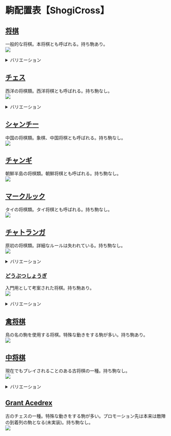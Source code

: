 # 駒配置表【ShogiCross】
## [将棋](https://ja.wikipedia.org/wiki/%E5%B0%86%E6%A3%8B)
一般的な将棋。本将棋とも呼ばれる。持ち駒あり。  
![](img/00_将棋.png)

<details>
<summary style=cursor:pointer>バリエーション</summary>

### [5五将棋](https://ja.wikipedia.org/wiki/5%E4%BA%94%E5%B0%86%E6%A3%8B)
簡略化された将棋。持ち駒あり。  
![](img/01_5五将棋.png)

### [朝倉象棋](https://ja.wikipedia.org/wiki/%E5%B0%8F%E5%B0%86%E6%A3%8B#%E6%9C%9D%E5%80%89%E8%B1%A1%E6%A3%8B)
持ち駒が使用できる小将棋。持ち駒あり。  
![](img/02_朝倉象棋.png)

### [京将棋](https://ja.wikipedia.org/wiki/%E4%BA%AC%E5%B0%86%E6%A3%8B)
京翔と銅将を追加した将棋。左右の配置が存在。持ち駒あり。  
![](img/03_京将棋左京配置.png)  
![](img/03_京将棋右京配置.png)

### [小将棋](https://ja.wikipedia.org/wiki/%E5%B0%8F%E5%B0%86%E6%A3%8B)
中将棋から駒を取り入れて原点回帰した平安将棋。持ち駒なし。  
![](img/04_小将棋.png)

### [平安将棋](https://ja.wikipedia.org/wiki/%E5%B9%B3%E5%AE%89%E5%B0%86%E6%A3%8B)
記録が残る最古の日本の将棋。盤の大きさに緒説ある。持ち駒なし。  
![](img/05_平安将棋8x8.png)  
![](img/05_平安将棋9x8.png)  
![](img/05_平安将棋9x9.png)


### [小京将棋](https://ja.wikipedia.org/wiki/%E4%BA%AC%E5%B0%86%E6%A3%8B)
桂馬を京翔へ置き換えた本将棋。左右の配置が存在。持ち駒あり。  
![](img/06_小京将棋左置換.png)  
![](img/06_小京将棋右置換.png)

### [山車将棋](https://ja.wikipedia.org/wiki/%E4%BA%AC%E5%B0%86%E6%A3%8B)
香車を山車へ置き換えた本将棋。左右の配置が存在。持ち駒あり。  
![](img/07_山車将棋左置換.png)  
![](img/07_山車将棋右置換.png)

### [銅将棋](https://ja.wikipedia.org/wiki/%E4%BA%AC%E5%B0%86%E6%A3%8B)
銀将を銅将へ置き換えた本将棋。左右の配置が存在。持ち駒あり。  
![](img/08_銅将棋左置換.png)  
![](img/08_銅将棋右置換.png)

### [金翅将棋](https://ja.wikipedia.org/wiki/%E4%BA%AC%E5%B0%86%E6%A3%8B)
金将を金翅へ置き換えた本将棋。左右の配置が存在。持ち駒あり。  
![](img/09_金翅将棋左置換.png)  
![](img/09_金翅将棋右置換.png)

### [金斗将棋](https://ja.wikipedia.org/wiki/%E4%BA%AC%E5%B0%86%E6%A3%8B)
金将を金斗へ置き換えた本将棋。左右の配置が存在。持ち駒あり。  
![](img/0A_金斗将棋左置換.png)  
![](img/0A_金斗将棋右置換.png)

### [将棋30++](https://ja.wikipedia.org/wiki/%E4%BA%AC%E5%B0%86%E6%A3%8B)
京将棋系の駒で複数置換した本将棋。左右の配置が存在。持ち駒あり。  
![](img/0B_将棋30++左系フル置換.png)  
![](img/0B_将棋30++右系フル置換.png)

### [御妃将棋](https://en.wikipedia.org/wiki/Okisaki_shogi)
チェスの要素を取り入れた本将棋。香車はわざと反車として表示した。持ち駒あり。  
![](img/0C_御妃将棋.png)

### [四人将棋](https://ja.wikipedia.org/wiki/%E5%9B%9B%E4%BA%BA%E5%B0%86%E6%A3%8B)
4人用の将棋。持ち駒あり。  
![](img/0D_四人将棋.png)

### [四神将棋](https://ja.wikipedia.org/wiki/%E5%9B%9B%E7%A5%9E%E5%B0%86%E6%A3%8B)
テレビ用の企画として考案された4人用の将棋。持ち駒あり。  
![](img/0E_四神将棋.png)
</details>

## [チェス](https://ja.wikipedia.org/wiki/%E3%83%81%E3%82%A7%E3%82%B9)
西洋の将棋類。西洋将棋とも呼ばれる。持ち駒なし。  
![](img/10_チェス.png)

<details>
<summary style=cursor:pointer>バリエーション</summary>

### [クレージーハウス](https://ja.wikipedia.org/wiki/%E3%82%AF%E3%83%AC%E3%83%BC%E3%82%B8%E3%83%BC%E3%83%8F%E3%82%A6%E3%82%B9)
持ち駒が使用できるチェス。持ち駒あり。  
![](img/11_クレージーハウス.png)

### [ロスアラモスチェス](https://en.wikipedia.org/wiki/Los_Alamos_chess)
簡略化されたチェス。持ち駒なし。  
![](img/12_ロスアラモスチェス.png)

### [カパブランカチェス](https://en.wikipedia.org/wiki/Capablanca_chess)
マーシャル(エンプレス)、カーディナル(プリンセス)を追加したチェス。持ち駒なし。
![](img/13_カパブランカチェス.png)

### [グランドチェス](https://en.wikipedia.org/wiki/Grand_Chess)
カパブランカチェスと同様の駒を使用するが配置が異なる。持ち駒なし。  
![](img/14_グランドチェス.png)

### [4人チェス](https://en.wikipedia.org/wiki/Four-player_chess)
4人用のチェス。持ち駒なし。  
![](img/15_4人チェス.png)
</details>

## [シャンチー](https://ja.wikipedia.org/wiki/%E3%82%B7%E3%83%A3%E3%83%B3%E3%83%81%E3%83%BC)
中国の将棋類。象棋、中国将棋とも呼ばれる。持ち駒なし。  
![](img/20_シャンチー.png)

## [チャンギ](https://ja.wikipedia.org/wiki/%E3%83%81%E3%83%A3%E3%83%B3%E3%82%AE)
朝鮮半島の将棋類。朝鮮将棋とも呼ばれる。持ち駒なし。  
![](img/30_チャンギ.png)

## [マークルック](https://ja.wikipedia.org/wiki/%E3%83%9E%E3%83%BC%E3%82%AF%E3%83%AB%E3%83%83%E3%82%AF)
タイの将棋類。タイ将棋とも呼ばれる。持ち駒なし。  
![](img/40_マークルック.png)

## [チャトランガ](https://ja.wikipedia.org/wiki/%E3%83%81%E3%83%A3%E3%83%88%E3%83%A9%E3%83%B3%E3%82%AC)
原初の将棋類。詳細なルールは失われている。持ち駒なし。  
![](img/50_チャトランガ.png)

<details>
<summary style=cursor:pointer>バリエーション</summary>

### [チャトラジ](https://ja.wikipedia.org/wiki/%E3%83%81%E3%83%A3%E3%83%88%E3%83%A9%E3%82%B8)
四人用のバリエーション。本来はダイスで動かす駒を決める。持ち駒なし。  
![](img/51_チャトラジ.png)
</details>

### [どうぶつしょうぎ](https://www.silverstar.co.jp/02products/dobutsushogi/switch/animal.html)
入門用として考案された将棋。持ち駒あり。  
![](img/60_どうぶつしょうぎ.png)

<details>
<summary style=cursor:pointer>バリエーション</summary>

### [ごろごろどうぶつしょうぎ](https://www.silverstar.co.jp/02products/dobutsushogi/switch/gorogoro.html)
「きりん」と「ぞう」の代わりに「いぬ」(金将)と「ねこ」(銀将)を追加したどうぶつしょうぎ。5656将棋のどうぶつしょうぎ版。持ち駒あり。  
![](img/61_ごろごろどうぶつしょうぎ.png)
</details>

## [禽将棋](https://ja.wikipedia.org/wiki/%E7%A6%BD%E5%B0%86%E6%A3%8B)
鳥の名の駒を使用する将棋。特殊な動きをする駒が多い。持ち駒あり。  
![](img/70_禽将棋.png)

## [中将棋](https://ja.wikipedia.org/wiki/%E4%B8%AD%E5%B0%86%E6%A3%8B)
現在でもプレイされることのある古将棋の一種。持ち駒なし。  
![](img/80_中将棋.png)

<details>
<summary style=cursor:pointer>バリエーション</summary>

### [大将棋](https://ja.wikipedia.org/wiki/%E5%A4%A7%E5%B0%86%E6%A3%8B)
中将棋の祖先とされる古将棋。持ち駒なし。  
![](img/81_大将棋.png)

### [獅子将棋](https://drive.google.com/file/d/1emrOmE1Xh-sR8wApTOikEgXDGVaAYrrO/view)
中将棋を遊びやすくするよう考案された将棋。持ち駒なし。  
![](img/82_獅子将棋.png)

### [平成将棋](http://akasaka0x16.blog.fc2.com/blog-entry-130.html)
中将棋を遊びやすくするよう考案された将棋。持ち駒なし。  
![](img/83_平成将棋.png)
</details>

## [Grant Acedrex](https://www.chessvariants.org/rules/grantacedrex)
古のチェスの一種。特殊な動きをする駒が多い。プロモーション先は本来は敵陣の到着列の駒となる(未実装)。持ち駒なし。  
![](img/90_GrantAcedrex.png)
